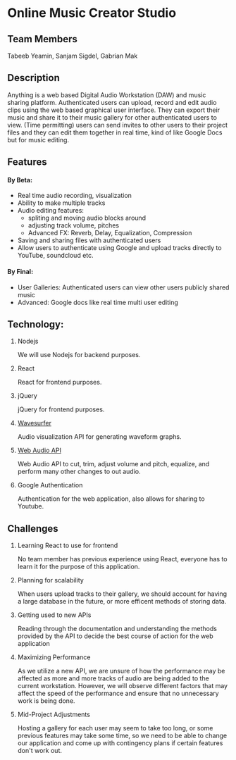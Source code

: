 # Online Music Creator Studio

## Team Members
Tabeeb Yeamin, Sanjam Sigdel, Gabrian Mak

## Description

Anything is a web based Digital Audio Workstation (DAW) and music sharing platform. Authenticated users can upload, record and edit audio clips using the web based graphical user interface. They can export their music and share it to their music gallery for other authenticated users to view. (Time permitting) users can send invites to other users to their project files and they can edit them together in real time, kind of like Google Docs but for music editing.

## Features

#### By Beta:
- Real time audio recording, visualization
- Ability to make multiple tracks
- Audio editing features:
    - spliting and moving audio blocks around
    - adjusting track volume, pitches
    - Advanced FX: Reverb, Delay, Equalization, Compression
- Saving and sharing files with authenticated users
- Allow users to authenticate using Google and upload tracks directly to YouTube, soundcloud etc.

#### By Final:
- User Galleries: Authenticated users can view other users publicly shared music
- Advanced: Google docs like real time multi user editing

## Technology:
1. Nodejs

   We will use Nodejs for backend purposes.

2. React

   React for frontend purposes.

3. jQuery

   jQuery for frontend purposes.

4. [Wavesurfer](https://github.com/katspaugh/wavesurfer.js)

   Audio visualization API  for generating waveform graphs.

5. [Web Audio API](https://dvcs.w3.org/hg/audio/raw-file/tip/webaudio/specification.html)

   Web Audio API to cut, trim, adjust volume and pitch, equalize, and perform many other changes to out audio.

6. Google Authentication

   Authentication for the web application, also allows for sharing to Youtube.

## Challenges
1. Learning React to use for frontend

   No team member has previous experience using React, everyone has to learn it for the purpose of this application.

2. Planning for scalability

   When users upload tracks to their gallery, we should account for having a large database in the future, or more efficent methods of storing data.
   
3. Getting used to new APIs

   Reading through the documentation and understanding the methods provided by the API to decide the best course of action for the web application
   
4. Maximizing Performance

    As we utilize a new API, we are unsure of how the performance may be affected as more and more tracks of audio are being added to the current workstation. However, we will observe different factors that may affect the speed of the performance and ensure that no unnecessary work is being done.

5. Mid-Project Adjustments

   Hosting a gallery for each user may seem to take too long, or some previous features may take some time, so we need to be able to change our application and come up with contingency plans if certain features don't work out.


